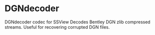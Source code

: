 # DGNdecoder
DGNdecoder codec for SSView
Decodes Bentley DGN zlib compressed streams. Useful for recovering corrupted DGN files.
